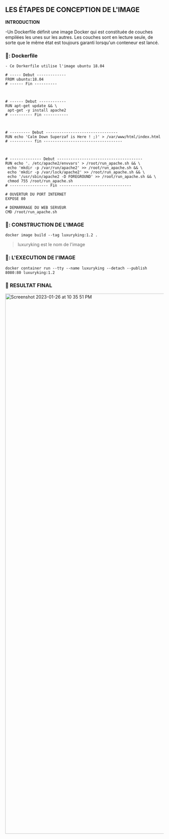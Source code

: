 ## LES ÉTAPES DE CONCEPTION DE L'IMAGE

**INTRODUCTION**


-Un Dockerfile définit une image Docker qui est constituée de couches empilées les unes sur les autres. 
Les couches sont en lecture seule, 
de sorte que le même état est toujours garanti lorsqu'un conteneur est lancé.

### 🚙: Dockerfile

```
- Ce Dorkerfile utilise l'image ubuntu 18.04

# ----- Debut -------------
FROM ubuntu:18.04
# ------ Fin ----------



# ------ Debut ------------
RUN apt-get update && \
 apt-get -y install apache2
# ---------- Fin -----------



# --------- Debut --------------------------------
RUN echo 'Calm Down Superzaf is Here ! ;)' > /var/www/html/index.html
# ---------- fin -----------------------------------



# -------------- Debut --------------------------------------
RUN echo '. /etc/apache2/envvars' > /root/run_apache.sh && \
 echo 'mkdir -p /var/run/apache2' >> /root/run_apache.sh && \
 echo 'mkdir -p /var/lock/apache2' >> /root/run_apache.sh && \ 
 echo '/usr/sbin/apache2 -D FOREGROUND' >> /root/run_apache.sh && \ 
 chmod 755 /root/run_apache.sh
# ----------------- Fin --------------------------------

# OUVERTUR DU PORT INTERNET
EXPOSE 80

# DEMARRRAGE DU WEB SERVEUR
CMD /root/run_apache.sh
```
### 🚙: CONSTRUCTION DE L'IMAGE
```
docker image build --tag luxuryking:1.2 .
```
> luxuryking est le nom de l'image

### 🚙: L'EXECUTION DE l'IMAGE
```
docker container run --tty --name luxuryking --detach --publish 8080:80 luxuryking:1.2
```
### :cake: RESULTAT FINAL

<img width="1710" alt="Screenshot 2023-01-26 at 10 35 51 PM" src="https://user-images.githubusercontent.com/94937145/215010236-22bf2a62-207e-4df2-8dad-3eb72f8ccda9.png">



